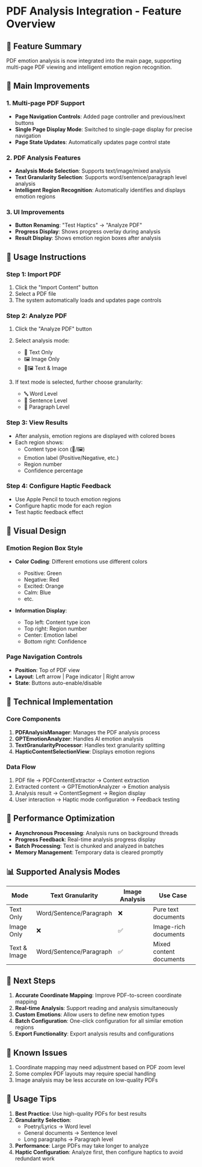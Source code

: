 # PDF Analysis Integration - Feature Overview

## 🎯 Feature Summary

PDF emotion analysis is now integrated into the main page, supporting multi-page PDF viewing and intelligent emotion region recognition.

## 📱 Main Improvements

### 1. Multi-page PDF Support
- **Page Navigation Controls**: Added page controller and previous/next buttons
- **Single Page Display Mode**: Switched to single-page display for precise navigation
- **Page State Updates**: Automatically updates page control state

### 2. PDF Analysis Features
- **Analysis Mode Selection**: Supports text/image/mixed analysis
- **Text Granularity Selection**: Supports word/sentence/paragraph level analysis
- **Intelligent Region Recognition**: Automatically identifies and displays emotion regions

### 3. UI Improvements
- **Button Renaming**: "Test Haptics" → "Analyze PDF"
- **Progress Display**: Shows progress overlay during analysis
- **Result Display**: Shows emotion region boxes after analysis

## 🔧 Usage Instructions

### Step 1: Import PDF
1. Click the "Import Content" button
2. Select a PDF file
3. The system automatically loads and updates page controls

### Step 2: Analyze PDF
1. Click the "Analyze PDF" button
2. Select analysis mode:
   - 📄 Text Only
   - 🖼️ Image Only
   - 📄🖼️ Text & Image

3. If text mode is selected, further choose granularity:
   - 🔤 Word Level
   - 📝 Sentence Level
   - 📄 Paragraph Level

### Step 3: View Results
- After analysis, emotion regions are displayed with colored boxes
- Each region shows:
  - Content type icon (📄/🖼️)
  - Emotion label (Positive/Negative, etc.)
  - Region number
  - Confidence percentage

### Step 4: Configure Haptic Feedback
- Use Apple Pencil to touch emotion regions
- Configure haptic mode for each region
- Test haptic feedback effect

## 🎨 Visual Design

### Emotion Region Box Style
- **Color Coding**: Different emotions use different colors
  - Positive: Green
  - Negative: Red
  - Excited: Orange
  - Calm: Blue
  - etc.

- **Information Display**:
  - Top left: Content type icon
  - Top right: Region number
  - Center: Emotion label
  - Bottom right: Confidence

### Page Navigation Controls
- **Position**: Top of PDF view
- **Layout**: Left arrow | Page indicator | Right arrow
- **State**: Buttons auto-enable/disable

## 🔄 Technical Implementation

### Core Components
1. **PDFAnalysisManager**: Manages the PDF analysis process
2. **GPTEmotionAnalyzer**: Handles AI emotion analysis
3. **TextGranularityProcessor**: Handles text granularity splitting
4. **HapticContentSelectionView**: Displays emotion regions

### Data Flow
1. PDF file → PDFContentExtractor → Content extraction
2. Extracted content → GPTEmotionAnalyzer → Emotion analysis
3. Analysis result → ContentSegment → Region display
4. User interaction → Haptic mode configuration → Feedback testing

## 🚀 Performance Optimization

- **Asynchronous Processing**: Analysis runs on background threads
- **Progress Feedback**: Real-time analysis progress display
- **Batch Processing**: Text is chunked and analyzed in batches
- **Memory Management**: Temporary data is cleared promptly

## 📊 Supported Analysis Modes

| Mode | Text Granularity | Image Analysis | Use Case |
|------|------------------|---------------|----------|
| Text Only | Word/Sentence/Paragraph | ❌ | Pure text documents |
| Image Only | ❌ | ✅ | Image-rich documents |
| Text & Image | Word/Sentence/Paragraph | ✅ | Mixed content documents |

## 🎯 Next Steps

1. **Accurate Coordinate Mapping**: Improve PDF-to-screen coordinate mapping
2. **Real-time Analysis**: Support reading and analysis simultaneously
3. **Custom Emotions**: Allow users to define new emotion types
4. **Batch Configuration**: One-click configuration for all similar emotion regions
5. **Export Functionality**: Export analysis results and configurations

## 🐛 Known Issues

1. Coordinate mapping may need adjustment based on PDF zoom level
2. Some complex PDF layouts may require special handling
3. Image analysis may be less accurate on low-quality PDFs

## 📝 Usage Tips

1. **Best Practice**: Use high-quality PDFs for best results
2. **Granularity Selection**:
   - Poetry/Lyrics → Word level
   - General documents → Sentence level
   - Long paragraphs → Paragraph level
3. **Performance**: Large PDFs may take longer to analyze
4. **Haptic Configuration**: Analyze first, then configure haptics to avoid redundant work 